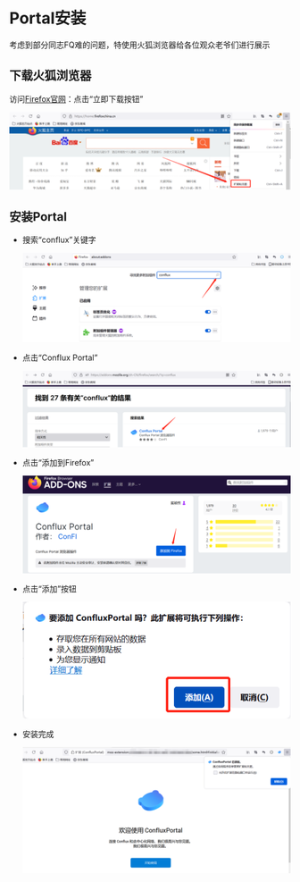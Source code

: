 # Portal安装

考虑到部分同志FQ难的问题，特使用火狐浏览器给各位观众老爷们进行展示



## 下载火狐浏览器

访问[Firefox官网](http://www.firefox.com.cn/)：点击“立即下载按钮”

![image-20210714123954424](./image-20210714123954424.png)



## 安装Portal

- 搜索“conflux”关键字

   ![image-20210714124008949](./figure/image-20210714124008949.png)

- 点击“Conflux Portal”

   ![image-20210714124150067](./figure/image-20210714124150067.png)

- 点击“添加到Firefox”

   ![image-20210714124303866](./figure/image-20210714124303866.png)

- 点击“添加”按钮

   ![image-20210714124405372](./figure/image-20210714124405372.png)

- 安装完成

   ![image-20210714124457616](./figure/image-20210714124457616.png)

